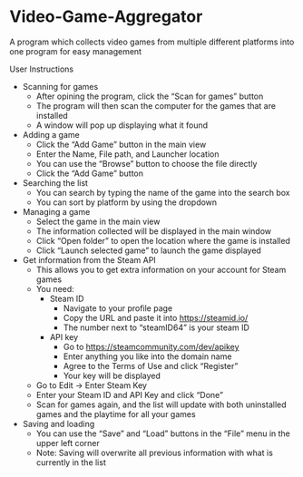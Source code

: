 # Video-Game-Aggregator
A program which collects video games from multiple different platforms into one program for easy management

User Instructions

*	Scanning for games
  	*	After opining the program, click the “Scan for games” button
  	*	The program will then scan the computer for the games that are installed
	  *	A window will pop up displaying what it found
* Adding a game
	* Click the “Add Game” button in the main view
	* Enter the Name, File path, and Launcher location
	*	You can use the “Browse” button to choose the file directly
	* Click the “Add Game” button
*	Searching the list
	*	You can search by typing the name of the game into the search box
	*	You can sort by platform by using the dropdown
*	Managing a game
	*	Select the game in the main view
	*	The information collected will be displayed in the main window
	*	Click “Open folder” to open the location where the game is installed
	*	Click “Launch selected game” to launch the game displayed
*	Get information from the Steam API
	*	This allows you to get extra information on your account for Steam games
	*	You need:
		*	Steam ID
			*	Navigate to your profile page
			*	Copy the URL and paste it into https://steamid.io/
			*	The number next to “steamID64” is your steam ID
		*	API key
			*	Go to https://steamcommunity.com/dev/apikey
			*	Enter anything you like into the domain name
			*	Agree to the Terms of Use and click “Register”
			*	Your key will be displayed
	*	Go to Edit -> Enter Steam Key
	*	Enter your Steam ID and API Key and click “Done”
	*	Scan for games again, and the list will update with both uninstalled games and the playtime for all your games
*	Saving and loading
	*	You can use the “Save” and “Load” buttons in the “File” menu in the upper left corner
	*	Note: Saving will overwrite all previous information with what is currently in the list
